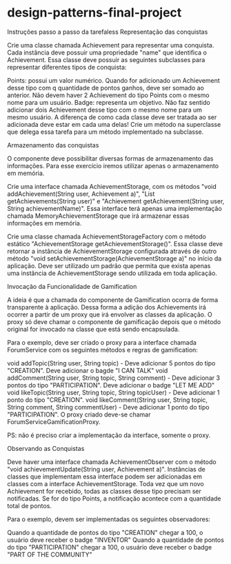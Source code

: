 # design-patterns-final-project

Instruções passo a passo da tarefaless 
Representação das conquistas

Crie uma classe chamada Achievement para representar uma conquista. Cada instância deve possuir uma propriedade "name" que identifica o Achievement. Essa classe deve possuir as seguintes subclasses para representar diferentes tipos de conquista:

Points: possui um valor numérico. Quando for adicionado um Achievement desse tipo com q quantidade de pontos ganhos, deve ser somado ao anterior. Não devem haver 2 Achievement do tipo Points com o mesmo nome para um usuário.
Badge: representa um objetivo. Não faz sentido adicionar dois Achievement desse tipo com o mesmo nome para um mesmo usuário.
A diferença de como cada classe deve ser tratada ao ser adicionada deve estar em cada uma delas! Crie um método na superclasse que delega essa tarefa para um método implementado na subclasse.

Armazenamento das conquistas

O componente deve possibilitar diversas formas de armazenamento das informações. Para esse exercício iremos utilizar apenas o armazenamento em memória.

Crie uma interface chamada AchievementStorage, com os métodos "void addAchievement(String user, Achievement a)", "List<Achievement> getAchievements(String user)" e "Achievement getAchievement(String user, String achievementName)". Essa interface terá apenas uma implementação chamada MemoryAchievementStorage que irá armazenar essas informações em memória.

Crie uma classe chamada AchievementStorageFactory com o método estático "AchievementStorage getAchievementStorage()". Essa classe deve retornar a instância de AchievementStorage configurada através de outro método "void setAchievementStorage(AchievementStorage a)" no início da aplicação. Deve ser utilizado um padrão que permita que exista apenas uma instância de AchievementStorage sendo utilizada em toda aplicação.

Invocação da Funcionalidade de Gamification

A ideia é que a chamada do componente de Gamification ocorra de forma transparente à aplicação. Dessa forma a adição dos Achievements irá ocorrer a partir de um proxy que irá envolver as classes da aplicação. O proxy só deve chamar o componente de gamificação depois que o método original for invocado na classe que está sendo encapsulada.

Para o exemplo, deve ser criado o proxy para a interface chamada ForumService com os seguintes métodos e regras de gamification:

void addTopic(String user, String topic) - Deve adicionar 5 pontos do tipo "CREATION". Deve adicionar o bagde "I CAN TALK"
void addComment(String user, String topic, String comment) - Deve adicionar 3 pontos do tipo "PARTICIPATION". Deve adicionar o badge "LET ME ADD"
void likeTopic(String user, String topic, String topicUser) - Deve adicionar 1 ponto do tipo "CREATION".
void likeComment(String user, String topic, String comment, String commentUser) - Deve adicionar 1 ponto do tipo "PARTICIPATION".
O proxy criado deve-se chamar ForumServiceGamificationProxy.

PS: não é preciso criar a implementação da interface, somente o proxy.

Observando as Conquistas

Deve haver uma interface chamada AchievementObserver com o método "void achievementUpdate(String user, Achievement a)". Instâncias de classes que implementam essa interface podem ser adicionadas em classes com a interface AchievementStorage. Toda vez que um novo Achievement for recebido, todas as classes desse tipo precisam ser notificadas. Se for do tipo Points, a notificação acontece com a quantidade total de pontos.

Para o exemplo, devem ser implementadas os seguintes observadores:

Quando a quantidade de pontos do tipo "CREATION" chegar a 100, o usuário deve receber o badge "INVENTOR"
Quando a quantidade de pontos do tipo "PARTICIPATION" chegar a 100, o usuário deve receber o badge "PART OF THE COMMUNITY"
